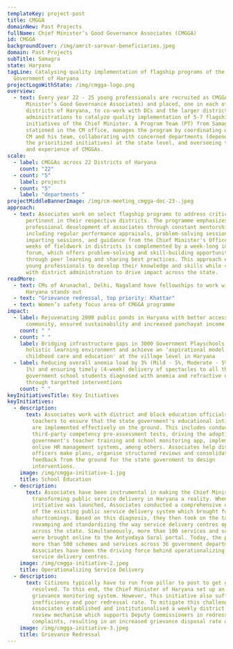 ```yaml
---
templateKey: project-post
title: CMGGA
domainNew: Past Projects
fullName: Chief Minister’s Good Governance Associates (CMGGA)
id: CMGGA
backgroundCover: /img/amrit-sarovar-beneficiaries.jpeg
domain: Past Projects
subTitle: Samagra
state: Haryana
tagLine: Catalysing quality implementation of flagship programs of the
  Government of Haryana
projectLogoWithState: /img/cmgga-logo.png
overview:
  - text: Every year 22 - 25 young professionals are recruited as CMGGAs (Chief
      Minister’s Good Governance Associates) and placed, one in each of the 22
      districts of Haryana, to co-work with DCs and the larger district
      administrations to catalyze quality implementation of 5-7 flagship
      initiatives of the Chief Minister. A Program Team (PT) from Samagra,
      stationed in the CM office, manages the program by coordinating with the
      CM and his team, collaborating with concerned departments (depending on
      the prioritized initiatives) at the state level, and overseeing the work
      and experience of CMGGAs.
scale:
  - label: CMGGAs across 22 Districts of Haryana
    count: "22"
  - count: "5"
    label: projects
  - count: "5"
    label: "departments "
projectMiddleBannerImage: /img/cm-meeting_cmgga-dec-23-.jpeg
approach:
  - text: Associates work on select flagship programs to address critical issues
      pertinent in their respective districts. The programme emphasizes
      professional development of associates through constant mentorship,
      including regular performance appraisals, problem-solving sessions, skills
      imparting sessions, and guidance from the Chief Minister's Office. 6 -7
      weeks of fieldwork in districts is complemented by a week-long in-person
      forum, which offers problem-solving and skill-building opportunities
      through peer learning and sharing best practices. This approach empowers
      young professionals to develop their knowledge and skills while co-working
      with district administration to drive impact across the state.
readMore:
  - text: CMs of Arunachal, Delhi, Nagaland have fellowships to work with youth. Why
      Haryana stands out
  - text: "Grievance redressal, top priority: Khattar"
  - text: Women’s safety focus area of CMGGA programme
impact:
  - label: Rejuvenating 2000 public ponds in Haryana with better access to
      community, ensured sustainability and increased panchayat income
    count: " "
  - count: " "
    label: Bridging infrastructure gaps in 3000 Government Playschools to ensure a
      holistic learning environment and achieve an 'aspirational model of early
      childhood care and education' at the village level in Haryana
  - label: Reducing overall anemia load by 3% (Mild - 5%, Moderate - 5%, Severe -
      1%) and ensuring timely (4-week) delivery of spectacles to all the
      government school students diagnosed with anemia and refractive error
      through targetted interventions
    count: " "
keyInitiativesTitle: Key Initiatives
keyInitiatives:
  - description:
      text: Associates work with district and block education officials as well as
        teachers to ensure that the state government's educational intitiaitves
        are implemented effectively on the ground. This includes conducting
        third-party competency pre-assessment tests, driving the adoption of the
        government's teacher training and school monitoring app, implementing
        online HR management systems, among others. Associates help district
        officers make plans, organise structured reviews and consolidate
        feedback from the ground for the state government to design
        interventions.
    image: /img/cmgga-initiative-1.jpg
    title: School Education
  - description:
      text: Associates have been instrumental in making the Chief Minister's vision of
        transforming public service delivery in Haryana a reality. When the
        initiative was launched, Associates conducted a comprehensive diagnostic
        of the existing public service delivery system which brought forth its
        shortcomings. Based on this diagnosis, they then took on the task of
        revamping and standardizing the way service delivery centres operated
        across the state. Simultaneously, more than 100 services and schemes
        were brought online to the Antyodaya Saral portal. Today, the portal has
        more than 500 schemes and services across 36 government departments.
        Associates have been the driving force behind operationalizing the
        service delivery centres.
    image: /img/cmgga-initiative-2.jpeg
    title: Operationalizing Service Delivery
  - description:
      text: Citizens typically have to run from pillar to post to get grievances
        resolved. To this end, the Chief Minister of Haryana set up an online
        grievance monitoring system. However, this initiative also suffered from
        inefficiency and poor redressal rate. To mitigate this challenge,
        Associates established and institutionalised a weekly district level
        review mechanism which supports Deputy Commissioners in redressing
        complaints, resulting in an increased grievance disposal rate of 70-80%.
    image: /img/cmgga-initiative-3.jpeg
    title: Grievance Redressal
---
```

